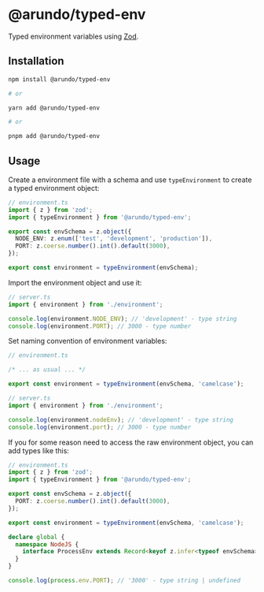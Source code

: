 # @arundo/typed-env

Typed environment variables using [Zod](https://zod.dev/).

## Installation

```sh
npm install @arundo/typed-env

# or

yarn add @arundo/typed-env

# or

pnpm add @arundo/typed-env
```

## Usage

Create a environment file with a schema and use `typeEnvironment` to create a typed environment object:

```ts
// environment.ts
import { z } from 'zod';
import { typeEnvironment } from '@arundo/typed-env';

export const envSchema = z.object({
  NODE_ENV: z.enum(['test', 'development', 'production']),
  PORT: z.coerse.number().int().default(3000),
});

export const environment = typeEnvironment(envSchema);
```

Import the environment object and use it:

```ts
// server.ts
import { environment } from './environment';

console.log(environment.NODE_ENV); // 'development' - type string
console.log(environment.PORT); // 3000 - type number
```

Set naming convention of environment variables:

```ts
// environment.ts

/* ... as usual ... */

export const environment = typeEnvironment(envSchema, 'camelcase');
```

```ts
// server.ts
import { environment } from './environment';

console.log(environment.nodeEnv); // 'development' - type string
console.log(environment.port); // 3000 - type number
```

If you for some reason need to access the raw environment object, you can add types like this:

```ts
// environment.ts
import { z } from 'zod';
import { typeEnvironment } from '@arundo/typed-env';

export const envSchema = z.object({
  PORT: z.coerse.number().int().default(3000),
});

export const environment = typeEnvironment(envSchema, 'camelcase');

declare global {
  namespace NodeJS {
    interface ProcessEnv extends Record<keyof z.infer<typeof envSchema>, string | undefined> {}
  }
}

console.log(process.env.PORT); // '3000' - type string | undefined
```
